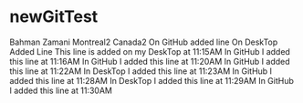 # newGitTest
Bahman Zamani
Montreal2
Canada2
On GitHub added line
On DeskTop Added Line
This line is added on my DeskTop at 11:15AM
In GitHub I added this line at 11:16AM
In GitHub I added this line at 11:20AM
In GitHub I added this line at 11:22AM
In DeskTop I added this line at 11:23AM
In GitHub I added this line at 11:28AM
In DeskTop I added this line at 11:29AM
In GitHub I added this line at 11:30AM

